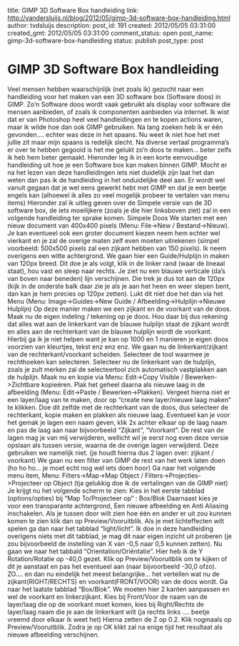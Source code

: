 title: GIMP 3D Software Box handleiding
link: http://vandersluijs.nl/blog/2012/05/gimp-3d-software-box-handleiding.html
author: tvdsluijs
description: 
post_id: 191
created: 2012/05/05 03:31:00
created_gmt: 2012/05/05 03:31:00
comment_status: open
post_name: gimp-3d-software-box-handleiding
status: publish
post_type: post

# GIMP 3D Software Box handleiding

Veel mensen hebben waarschijnlijk (net zoals ik) gezocht naar een handleiding voor het maken van een 3D software box (Software doos) in GIMP. Zo’n Software doos wordt vaak gebruikt als display voor software die mensen aanbieden, of zoals ik componenten aanbieden via internet. Ik wist dat er van Photoshop heel veel handleidingen en te kopen actions waren, maar ik wilde hoe dan ook GIMP gebruiken.  Na lang zoeken heb ik er één gevonden…. echter was deze in het spaans. Nu weet ik niet hoe het met jullie zit maar mijn spaans is redelijk slecht. Na diverse vertaal programma’s er over te hebben gegooid is het me gelukt zo’n doos te maken… beter zelfs ik heb hem beter gemaakt. Hieronder leg ik in een korte eenvoudige handleiding uit hoe je een Software box kan maken binnen GIMP. Mocht er na het lezen van deze handleidingen iets niet duidelijk zijn laat het dan weten dan pas ik de handleiding in het onduidelijke deel aan. Er wordt wel vanuit gegaan dat je wel eens gewerkt hebt met GIMP en dat je een beetje engels kan (alhoewel ik alles zo veel mogelijk probeer te vertalen van menu items) Hieronder zal ik uitleg geven over de Simpele versie van de 3D software box, de iets moeilijkere (zoals je die hier linksboven ziet) zal in een volgende handleiding ter sprake komen. Simpele Doos We starten met een nieuw document van 400x400 pixels (Menu: File->New / Bestand->Nieuw). Je kan eventueel ook een groter document kiezen neem hem echter wel vierkant en je zal de overige maten zelf even moeten uitrekenen (simpel voorbeeld: 500x500 pixels zal een zijkant hebben van 150 pixels). Ik neem overigens een witte achtergrond. We gaan hier een Guide/Hulplijn in maken van 120px breed. Dit doe je als volgt, klik in de linker rand (waar de lineaal staat), hou vast en sleep naar rechts. Je ziet nu een blauwe verticale (da’s van boven naar beneden) lijn verschijnen. Die trek je dus tot aan de 120px (kijk in de onderste balk daar zie je als je aan het heen en weer slepen bent, dan kan je hem precies op 120px zetten). Lukt dit niet doe het dan via het Menu (Menu: Image->Guides->New Guide / Afbeelding->Hulplijn->Nieuwe Hulplijn) Op deze manier maken we een zijkant en de voorkant van de doos. Maak nu de eigen indeling / tekening op je doos. Hou daar bij dus rekening dat alles wat aan de linkerkant van de blauwe hulplijn staat de zijkant wordt en alles aan de rechterkant van de blauwe hulplijn wordt de voorkant. Hierbij ga ik je niet helpen want je kan op 1000 en 1 manieren je eigen doos voorzien van kleurtjes, tekst enz enz enz. We gaan nu de linkerkant/zijkant van de rechterkant/voorkant scheiden. Selecteer de tool waarmee je rechthoeken kan selecteren. Selecteer nu de linkerkant van de hulplijn, zoals je zult merken zal de selecteertool zich automatisch vastplakken aan de hulplijn. Maak nu en kopie via Menu: Edit->Copy Visible / Bewerken->Zichtbare kopieëren. Plak het geheel daarna als nieuwe laag in de afbeelding (Menu: Edit->Paste / Bewerken->Plakken). Vergeet hierna niet er een layer/laag van te maken, door op “create new layer/nieuwe laag maken” te klikken. Doe dit zelfde met de rechterkant van de doos, dus selecteer de rechterkant, kopie maken en plakken als nieuwe laag. Eventueel kan je voor het gemak je lagen een naam geven, klik 2x achter elkaar op de laag naam en pas de laag aan naar bijvoorbeeld “Zijkant”, “Voorkant”. De rest van de lagen mag je van mij verwijderen, wellicht wil je eerst nog even deze versie opslaan als tussen versie, waarna de de overige lagen verwijderd. Deze gebruiken we namelijk niet. (je houdt hierna dus 2 lagen over: zijkant / voorkant) We gaan nu een filter van GIMP de rest van het werk laten doen (ho ho ho… je moet echt nog wel iets doen hoor) Ga naar het volgende menu item, Menu: Filters->Map->Map Object / Filters->Projecties->Projecteer op Object (tja gelukkig doe ik de vertalingen van de GIMP niet) Je krijgt nu het volgende scherm te zien: Kies in het eerste tabblad (options/opties) bij “Map To/Projecteer op” : Box/Blok Daarnaast kies je voor een transparante achtergrond, Een nieuwe afbeelding en Anti Aliasing inschakelen. Als je tussen door wilt zien hoe één en ander er uit zou kunnen komen te zien klik dan op Preview/Vooruitblik. Als je met lichteffecten wilt spelen ga dan naar het tabblad “light/licht”. Ik doe in deze handleiding overigens niets met dit tabblad, je mag dit naar eigen inzicht uit proberen (je zou bijvoorbeeld de instelling van X van -0,5 naar 0,5 kunnen zetten). Nu gaan we naar het tabbald “Orientation/Oriëntatie”. Hier heb ik de Y Rotation/Rotatie op -40,0 gezet. Klik op Preview/Vooruitblik om te kijken of dit je aanstaat en pas het eventueel aan (naar bijvoorbeeld -30,0 ofzo). ZO…. en dan nu eindelijk het meest belangrijke… het vertellen wat nu de zijkant(RIGHT/RECHTS) en voorkant(FRONT/VOOR) van de doos wordt. Ga naar het laatste tabblad “Box/Blok”. We moeten hier 2 kanten aanpassen en wel de voorkant en linkerzijkant. Kies bij Front/Voor de naam van de layer/laag die op de voorkant moet komen, kies bij Right/Rechts de layer/laag naam die je aan de linkerkant wilt (ja rechts links …. beetje vreemd door elkaar ik weet het) Hierna zetten de Z op 0.2. Klik nogmaals op Preview/Vooruitblik. Zodra je op OK klikt zal na enige tijd het resultaat als nieuwe afbeelding verschijnen.